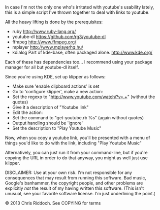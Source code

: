 In case I'm not the only one who's irritated with youtube's usability lately,
this is a simple script I've thrown together to deal with links to youtube.

All the heavy lifting is done by the prerequisites:

* ruby        http://www.ruby-lang.org/
* youtube-dl  https://github.com/rg3/youtube-dl
* ffmpeg      http://www.ffmpeg.org/
* mplayer     http://www.mplayerhq.hu/
* kdialog     Part of kde-base, often packaged alone. http://www.kde.org/

Each of these has dependencies too... I recommend using your package manager
for all but youtube-dl itself.

Since you're using KDE, set up klipper as follows:

* Make sure 'enable clipboard actions' is set
* Go to 'configure klipper', make a new action:
* Set the regexp to "http://www.youtube.com/watch\?v=.+" (without the quotes)
* Give it a description of "Youtube link"
* Edit the action:
* Set the command to "get-youtube.rb %s" (again without quotes)
* Output handling should be 'ignore'
* Set the description to "Play Youtube Music"

Now, when you copy a youtube link, you'll be presented with a menu of things
you'd like to do with the link, including "Play Youtube Music"

Alternatively, you can just run it from your command-line, but if you're
copying the URL in order to do that anyway, you might as well just use klipper.

DISCLAIMER: Use at your own risk. I'm not responsible for any consequences that
may result from running this software.  Bad music, Google's banhammer, the
copyright people, and other problems are explicitly *not* the result of my
having written this software.  (This isn't unusual, see your favorite software
license.  I'm just underlining the point.)

© 2013 Chris Riddoch.  See COPYING for terms

